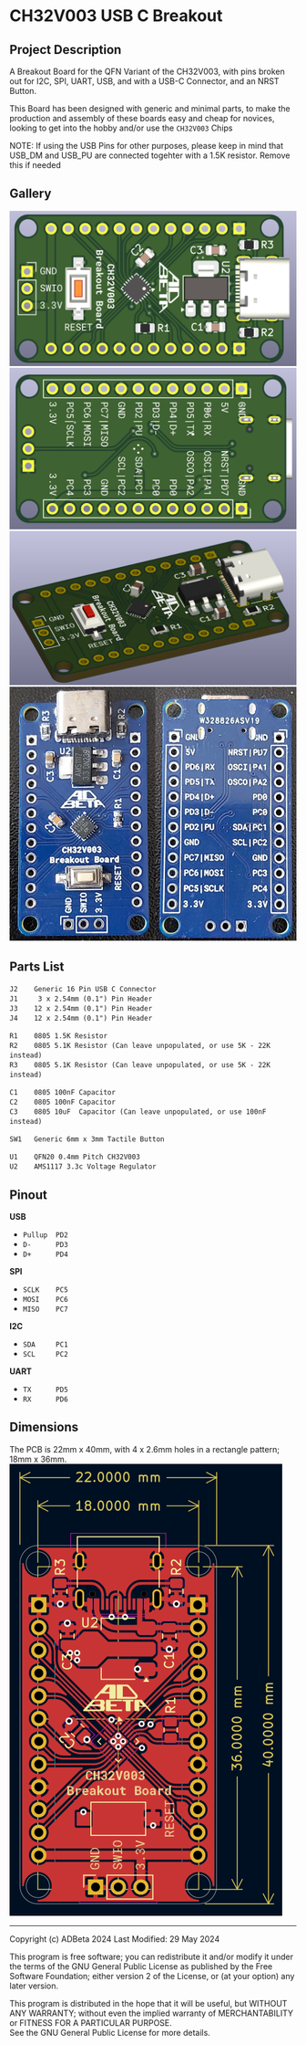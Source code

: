 # CH32V003 USB C Breakout

## Project Description
A Breakout Board for the QFN Variant of the CH32V003, with pins broken out for
I2C, SPI, UART, USB, and with a USB-C Connector, and an NRST Button.  

This Board has been designed with generic and minimal parts, to make the
production and assembly of these boards easy and cheap for novices, looking to
get into the hobby and/or use the `CH32V003` Chips

NOTE: If using the USB Pins for other purposes, please keep in mind that USB_DM
and USB_PU are connected togehter with a 1.5K resistor. Remove this if needed

## Gallery
![Front of Board](/Images/Front.png?raw=true)
![Back of Board](/Images/Back.png?raw=true)
![Isometric View of Board](/Images/Isometric.png?raw=true)
![Real Printed Boards](/Images/Boards.jpg?raw=true)

## Parts List
`J2    Generic 16 Pin USB C Connector`  
`J1     3 x 2.54mm (0.1") Pin Header`  
`J3    12 x 2.54mm (0.1") Pin Header`  
`J4    12 x 2.54mm (0.1") Pin Header`  

`R1    0805 1.5K Resistor`  
`R2    0805 5.1K Resistor (Can leave unpopulated, or use 5K - 22K instead)`  
`R3    0805 5.1K Resistor (Can leave unpopulated, or use 5K - 22K instead)`  

`C1    0805 100nF Capacitor`  
`C2    0805 100nF Capacitor`  
`C3    0805 10uF  Capacitor (Can leave unpopulated, or use 100nF instead)`  

`SW1   Generic 6mm x 3mm Tactile Button`  

`U1    QFN20 0.4mm Pitch CH32V003`  
`U2    AMS1117 3.3c Voltage Regulator`  

## Pinout
**USB**
   * `Pullup  PD2`
   * `D-      PD3`
   * `D+      PD4`

**SPI**
   * `SCLK    PC5`
   * `MOSI    PC6`
   * `MISO    PC7`

**I2C**
   * `SDA     PC1`
   * `SCL     PC2`

**UART**
   * `TX      PD5`
   * `RX      PD6`

## Dimensions
The PCB is 22mm x 40mm, with 4 x 2.6mm holes in a rectangle pattern; 18mm x 36mm.  
![Drawing of Board](/Images/Drawing.png?raw=true)

----
Copyright (c) ADBeta 2024    Last Modified: 29 May 2024

This program is free software; you can redistribute it and/or modify it under
the terms of the GNU General Public License as published by the Free Software
Foundation; either version 2 of the License, 
or (at your option) any later version.

This program is distributed in the hope that it will be useful, but 
WITHOUT ANY WARRANTY; without even the implied warranty of MERCHANTABILITY or
FITNESS FOR A PARTICULAR PURPOSE.  
See the GNU General Public License for more details.
